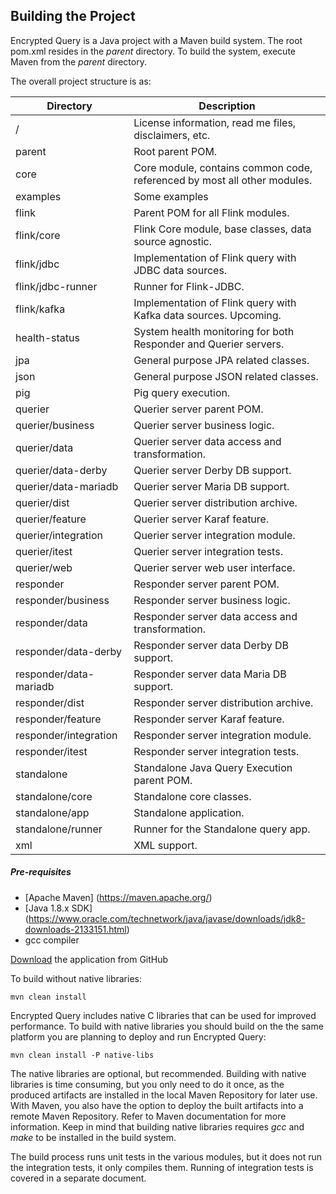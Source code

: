 ## Building the Project

Encrypted Query is a Java project with a Maven build system. The root pom.xml resides in the _parent_ directory. To build the system, execute Maven from the _parent_ directory.

The overall project structure is as:

|Directory 				| Description |
|---------------------- | ---------------------------------------------------------------------------------|
| /   					| License information, read me files, disclaimers, etc.|
| parent				| Root parent POM. |
| core					| Core module, contains common code, referenced by most all other modules. |
| examples				| Some examples|
| flink 				| Parent POM for all Flink modules.|
| flink/core			| Flink Core module, base classes, data source agnostic.| 
| flink/jdbc			| Implementation of Flink query with JDBC data sources.| 
| flink/jdbc-runner		| Runner for Flink-JDBC. 							| 
| flink/kafka			| Implementation of Flink query with Kafka data sources. Upcoming.| 
| health-status			| System health monitoring for both Responder and Querier servers.|
| jpa					| General purpose JPA related classes. |
| json					| General purpose JSON related classes. |
| pig					| Pig query execution. |
| querier				| Querier server parent POM.  |
| querier/business  	| Querier server business logic. |
| querier/data      	| Querier server data access and transformation. |
| querier/data-derby    | Querier server Derby DB support. |
| querier/data-mariadb  | Querier server Maria DB support. |
| querier/dist			| Querier server distribution archive. 	|
| querier/feature		| Querier server Karaf feature. 	|
| querier/integration	| Querier server integration module. 	|
| querier/itest			| Querier server integration tests.|
| querier/web			| Querier server web user interface.|
| responder				| Responder server parent POM.|
| responder/business	| Responder server business logic.|
| responder/data		| Responder server data access and transformation.|
| responder/data-derby		| Responder server data Derby DB support.|
| responder/data-mariadb	| Responder server data Maria DB support.|
| responder/dist			| Responder server distribution archive.|
| responder/feature			| Responder server Karaf feature.|
| responder/integration		| Responder server integration module.|
| responder/itest			| Responder server integration tests.|
| standalone				| Standalone Java Query Execution parent POM. |
| standalone/core			| Standalone core classes. |
| standalone/app			| Standalone application. |
| standalone/runner			| Runner for the Standalone query app. |
| xml						| XML support. |

##### Pre-requisites
* [Apache Maven] (https://maven.apache.org/) 
* [Java 1.8.x SDK] (https://www.oracle.com/technetwork/java/javase/downloads/jdk8-downloads-2133151.html)
* gcc compiler

[Download] the application from GitHub

To build without native libraries:

    mvn clean install

Encrypted Query includes native C libraries that can be used for improved performance. To build with native libraries you should build on the the same platform you are planning to deploy and run Encrypted Query:

    mvn clean install -P native-libs

The native libraries are optional, but recommended.  Building with native libraries is time consuming, but you only need to do it once, as the produced artifacts are installed in the local Maven Repository for later use.  With Maven, you also have the option to deploy the built artifacts into a remote Maven Repository.  Refer to Maven documentation for more information.  Keep in mind that building native libraries requires _gcc_ and _make_ to be installed in the build system.

The build process runs unit tests in the various modules, but it does not run the integration tests, it only compiles them.  Running of integration tests is covered in a separate document.

[//]: # (These are reference links used in the body of this note and get stripped out when the markdown processor does its job. There is no need to format nicely because it shouldn't be seen. Thanks SO - http://stackoverflow.com/questions/4823468/store-comments-in-markdown-syntax)


   [Download]: https://github.com/En-Query/EncryptedQuery.git
